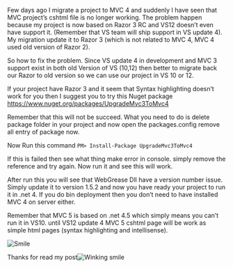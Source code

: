 <p>Few days ago I migrate a project to MVC 4 and suddenly I have seen that MVC project’s cshtml file is no longer working. The problem happen because my project is now based on Razor 3 RC and VS12 doesn’t even have support it. (Remember that VS team will ship support in VS update 4). My migration update it to Razor 3 (which is not related to MVC 4, MVC 4 used old version of Razor 2).</p>

<p>So how to fix the problem. Since VS update 4 in development and MVC 3 support exist in both old Version of VS (10,12) then better to migrate back our Razor to old version so we can use our project in VS 10 or 12.</p>

<p>If your project have Razor 3 and it seem that Syntax highlighting doesn’t work for you then I suggest you to try this Nuget package <a href="https://www.nuget.org/packages/UpgradeMvc3ToMvc4" title="https://www.nuget.org/packages/UpgradeMvc3ToMvc4">https://www.nuget.org/packages/UpgradeMvc3ToMvc4</a></p>

<p>Remember that this will not be succeed. What you need to do is delete package folder in your project and now open the packages.config remove all entry of package now.</p>

<p>Now Run this command <code>PM&gt; Install-Package UpgradeMvc3ToMvc4</code></p>

<p>If this is failed then see what thing make error in console. simply remove the reference and try again. Now run it and see this will work.</p>

<p>After run this you will see that WebGrease Dll have a version number issue. Simply update it to version 1.5.2 and now you have ready your project to run it in .net 4. If you do bin deployment then you don’t need to have installed MVC 4 on server either.</p>

<p>Remember that MVC 5 is based on .net 4.5 which simply means you can’t run it in VS10. until VS12 update 4 MVC 5 cshtml page will be work as simple html pages (syntax highlighting and intellisense).</p>

<p><img src="/2013_11_04_how_to_downgrade_razor_Image1.png" alt="Smile" /></p>

<p>Thanks for read my post<img src="/2013_11_04_how_to_downgrade_razor_Image2.png" alt="Winking smile" /></p>
